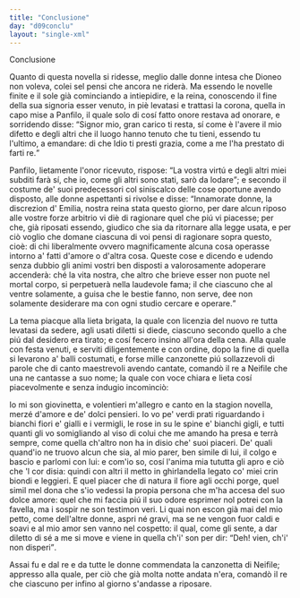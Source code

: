 ```yaml
---
title: "Conclusione"
day: "d09conclu"
layout: "single-xml"
---
```

<div id="d09conclu" type="conclusion" who="author">
<head>Conclusione</head>
<p>
<milestone id="p09970001"/>Quanto di questa novella si ridesse, meglio dalle donne intesa che 
          <name persref="dioneo" type="person">Dioneo</name> non voleva, colei sel pensi che ancora ne riderà. 
          <milestone id="p09970002"/>Ma essendo le novelle finite e il sole già cominciando a intiepidire, e la 
          <name persref="emilia" type="person">reina</name>, conoscendo il fine della sua signoria esser venuto, in piè levatasi e trattasi la corona, quella in capo mise a 
          <name persref="panfilo" type="person">Panfilo</name>, il quale solo di cosí fatto onore restava ad onorare, e sorridendo disse: 
          <q direct="unspecified" who="emilia">Signor mio, gran carico ti resta, sí come è l'avere il mio difetto e degli altri che il luogo hanno tenuto che tu tieni, essendo tu l'ultimo, a emandare: di che Idio ti presti grazia, come a me l'ha prestato di farti re.</q></p>
<p>
<milestone id="p09970003"/>
<name persref="panfilo" type="person">Panfilo</name>, lietamente l'onor ricevuto, rispose: 
          <q direct="unspecified" who="panfilo">La vostra virtú e degli altri miei subditi farà sí, che io, come gli altri sono stati, sarò da lodare</q>; e secondo il costume de' suoi predecessori col siniscalco delle cose oportune avendo disposto, alle donne aspettanti si rivolse e disse: 
          <milestone id="p09970004"/>
<q direct="unspecified" who="panfilo">Innamorate donne, la discrezion d'
          <name persref="emilia" type="person">Emilia</name>, nostra reina stata questo giorno, per dare alcun riposo alle vostre forze arbitrio vi diè di ragionare quel che piú vi piacesse; per che, già riposati essendo, giudico che sia da ritornare alla legge usata, e per ciò voglio che domane ciascuna di voi pensi di ragionare sopra questo, cioè: 
          <seg type="topic">di chi liberalmente ovvero magnificamente alcuna cosa operasse intorno a' fatti d'amore o d'altra cosa</seg>. 
          <milestone id="p09970005"/>Queste cose e dicendo e udendo senza dubbio gli animi vostri ben disposti a valorosamente adoperare accenderà: ché la vita nostra, che altro che brieve esser non puote nel mortal corpo, si perpetuerà nella laudevole fama; il che ciascuno che al ventre solamente, a guisa che le bestie fanno, non serve, dee non solamente desiderare ma con ogni studio cercare e operare.</q></p>
<p>
<milestone id="p09970006"/>La tema piacque alla lieta brigata, la quale con licenzia del nuovo re tutta levatasi da sedere, agli usati diletti si diede, ciascuno secondo quello a che piú dal desidero era tirato; 
          <milestone id="p09970007"/>e cosí fecero insino all'ora della cena. Alla quale con festa venuti, e serviti diligentemente e con ordine, dopo la fine di quella si levarono a' balli costumati, e forse mille canzonette piú sollazzevoli di parole che di canto maestrevoli avendo cantate, comandò il re a 
          <name persref="neifile" type="person">Neifile</name> che una ne cantasse a suo nome; la quale con voce chiara e lieta cosí piacevolmente e senza indugio incominciò:</p>
<div3 type="song" who="neifile">
<lg>
<milestone id="p09970008"/>
<l>Io mi son giovinetta, e volentieri</l>
<l>m'allegro e canto en la stagion novella,</l>
<l>merzé d'amore e de' dolci pensieri.</l>
</lg>
<lg>
<milestone id="p09970009"/>
<l>Io vo pe' verdi prati riguardando</l>
<l>i bianchi fiori e' gialli e i vermigli,</l>
<l>le rose in su le spine e' bianchi gigli,</l>
<l>e tutti quanti gli vo somigliando</l>
<l>al viso di colui che me amando</l>
<l>ha presa e terrà sempre, come quella</l>
<l>ch'altro non ha in disio che' suoi piaceri.</l>
</lg>
<lg>
<milestone id="p09970010"/>
<l>De' quali quand'io ne truovo alcun che sia,</l>
<l>al mio parer, ben simile di lui,</l>
<l>il colgo e bascio e parlomi con lui:</l>
<l>e com'io so, cosí l'anima mia</l>
<l>tututta gli apro e ciò che 'l cor disia:</l>
<l>quindi con altri il metto in ghirlandella</l>
<l>legato co' miei crin biondi e leggieri.</l>
</lg>
<lg>
<milestone id="p09970011"/>
<l>E quel piacer che di natura il fiore</l>
<l>agli occhi porge, quel simil mel dona</l>
<l>che s'io vedessi la propia persona</l>
<l>che m'ha accesa del suo dolce amore:</l>
<l>quel che mi faccia piú il suo odore</l>
<l>esprimer nol potrei con la favella,</l>
<l>ma i sospir ne son testimon veri.</l>
</lg>
<lg>
<milestone id="p09970012"/>
<l>Li quai non escon già mai del mio petto,</l>
<l>come dell'altre donne, aspri né gravi,</l>
<l>ma se ne vengon fuor caldi e soavi</l>
<l>e al mio amor sen vanno nel cospetto:</l>
<l>il qual, come gli sente, a dar diletto</l>
<l>di sé a me si move e viene in quella</l>
<l>ch'i' son per dir: 
              <q direct="unspecified">Deh! vien, ch'i' non disperi</q>.</l>
</lg>
</div3>
<p>
<milestone id="p09970013"/>Assai fu e dal 
          <name persref="panfilo" type="person">re</name> e da tutte le donne commendata la canzonetta di 
          <name persref="neifile" type="person">Neifile</name>; appresso alla quale, per ciò che già molta notte andata n'era, comandò il re che ciascuno per infino al giorno s'andasse a riposare.</p>
</div>